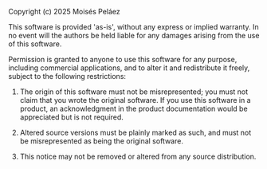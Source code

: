 Copyright (c) 2025 Moisés Peláez

This software is provided 'as-is', without any express or implied
warranty. In no event will the authors be held liable for any damages
arising from the use of this software.

Permission is granted to anyone to use this software for any purpose,
including commercial applications, and to alter it and redistribute it
freely, subject to the following restrictions:

  1. The origin of this software must not be misrepresented; you must not
     claim that you wrote the original software. If you use this software
     in a product, an acknowledgment in the product documentation would be
     appreciated but is not required.

  2. Altered source versions must be plainly marked as such, and must not be
     misrepresented as being the original software.

  3. This notice may not be removed or altered from any source distribution.
